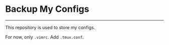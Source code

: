 # Backup My Configs
--------------------------

This repository is used to store my configs.

For now, only `.vimrc`.
Add `.tmux.conf`.
